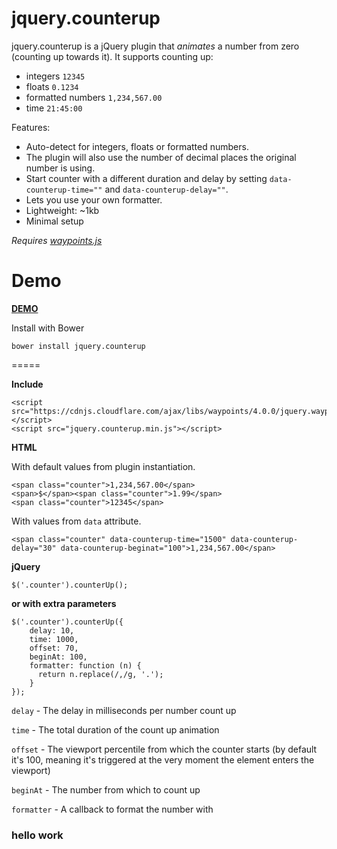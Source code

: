 # jquery.counterup

jquery.counterup is a jQuery plugin that _animates_ a number from zero (counting up towards it). It supports counting up:

- integers `12345`
- floats `0.1234`
- formatted numbers `1,234,567.00`
- time `21:45:00`

Features:

- Auto-detect for integers, floats or formatted numbers.
- The plugin will also use the number of decimal places the original number is using.
- Start counter with a different duration and delay by setting `data-counterup-time=""` and `data-counterup-delay=""`.
- Lets you use your own formatter.
- Lightweight: ~1kb
- Minimal setup

_Requires [waypoints.js](http://imakewebthings.com/jquery-waypoints/)_

# Demo

**[DEMO](http://ciromattia.github.io/jquery.counterup/demo/index.html)**

Install with Bower

```
bower install jquery.counterup
```

=====

**Include**

```
<script src="https://cdnjs.cloudflare.com/ajax/libs/waypoints/4.0.0/jquery.waypoints.min.js"></script>
<script src="jquery.counterup.min.js"></script>
```

**HTML**

With default values from plugin instantiation.

```
<span class="counter">1,234,567.00</span>
<span>$</span><span class="counter">1.99</span>
<span class="counter">12345</span>
```

With values from `data` attribute.

```
<span class="counter" data-counterup-time="1500" data-counterup-delay="30" data-counterup-beginat="100">1,234,567.00</span>
```

**jQuery**

```
$('.counter').counterUp();
```

**or with extra parameters**

```
$('.counter').counterUp({
    delay: 10,
    time: 1000,
    offset: 70,
    beginAt: 100,
    formatter: function (n) {
      return n.replace(/,/g, '.');
    }
});
```

`delay` - The delay in milliseconds per number count up

`time` - The total duration of the count up animation

`offset` - The viewport percentile from which the counter starts (by default it's 100, meaning it's triggered
at the very moment the element enters the viewport)

`beginAt` - The number from which to count up

`formatter` - A callback to format the number with

### hello work
